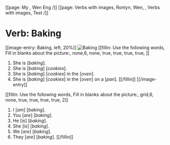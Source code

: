 [[page: My , Wen Eng /]]
[[page: Verbs with images, Ronlyn, Wen, , Verbs with images, Test /]]

# Verb: Baking
[[image-entry: Baking, left, 20%]]
![Baking](verb-bake.jpg)
[[fillin: Use the following words, Fill in blanks about the picture:, none,6, none, true, true, true, true, ]]
1. She is [_baking_].
1. She is [_baking_] [_cookies_].
1. She is [_baking_] [_cookies_] in the [_oven_].
1. She is [_baking_] [_cookies_] in the [_oven_] on a [_pan_].
[[/fillin]]
[[/image-entry]]

[[fillin: Use the following words, Fill in blanks about the picture:, grid,6, none, true, true, true, true, 2]]
1. I [_am_] [_baking_].
1. You [_are_] [_baking_].
1. He [_is_] [_baking_].
1. She [_is_] [_baking_].
1. We [_are_] [_baking_].
1. They [_are_] [_baking_].
[[/fillin]]
